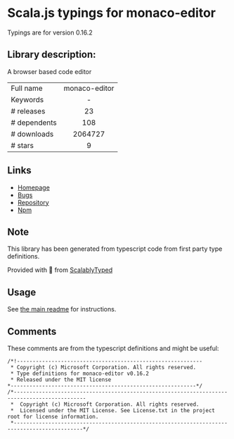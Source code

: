 
# Scala.js typings for monaco-editor

Typings are for version 0.16.2

## Library description:
A browser based code editor

|                    |                 |
| ------------------ | :-------------: |
| Full name          | monaco-editor |
| Keywords           | - |
| # releases         | 23 |
| # dependents       | 108 |
| # downloads        | 2064727 |
| # stars            | 9 |

## Links
- [Homepage](https://github.com/Microsoft/monaco-editor#readme)
- [Bugs](https://github.com/Microsoft/monaco-editor/issues)
- [Repository](https://github.com/Microsoft/monaco-editor)
- [Npm](https://www.npmjs.com/package/monaco-editor)
    


## Note
This library has been generated from typescript code from first party type definitions.

Provided with :purple_heart: from [ScalablyTyped](https://github.com/oyvindberg/ScalablyTyped)

## Usage
See [the main readme](../../readme.md) for instructions.

## Comments

These comments are from the typescript definitions and might be useful:
```
/*!-----------------------------------------------------------
 * Copyright (c) Microsoft Corporation. All rights reserved.
 * Type definitions for monaco-editor v0.16.2
 * Released under the MIT license
*-----------------------------------------------------------*/
/*---------------------------------------------------------------------------------------------
 *  Copyright (c) Microsoft Corporation. All rights reserved.
 *  Licensed under the MIT License. See License.txt in the project root for license information.
 *--------------------------------------------------------------------------------------------*/




```

